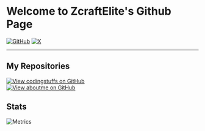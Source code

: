 # Welcome to ZcraftElite's Github Page
[![GitHub](https://img.shields.io/badge/GitHub-100000?style=for-the-badge&logo=github&logoColor=white)](https://github.com/zcraftelite9495)
[![X](https://img.shields.io/badge/X-000000?style=for-the-badge&logo=x&logoColor=white)](https://twitter.com/zcraftelite)
<hr/>

## My Repositories
[![View codingstuffs on GitHub](https://img.shields.io/github/stars/zcraftelite9495/codingstuffs?color=232323&label=codingstuffs&logo=github&labelColor=232323)](https://github.com/zcraftelite9495/codingstuffs) 
<br>
[![View aboutme on GitHub](https://img.shields.io/github/stars/zcraftelite9495/aboutme?color=232323&label=aboutme&logo=github&labelColor=232323)](https://github.com/zcraftelite9495/aboutme)
## Stats
![Metrics](https://metrics.lecoq.io/zcraftelite9495?template=classic&languages=1&activity=1&base=header%2C%20activity%2C%20community%2C%20repositories%2C%20metadata&base.indepth=false&base.hireable=false&base.skip=false&languages=false&languages.limit=8&languages.threshold=0%25&languages.other=false&languages.colors=github&languages.sections=most-used&languages.indepth=false&languages.analysis.timeout=15&languages.analysis.timeout.repositories=7.5&languages.categories=markup%2C%20programming&languages.recent.categories=markup%2C%20programming&languages.recent.load=300&languages.recent.days=14&activity=false&activity.limit=5&activity.load=300&activity.days=14&activity.visibility=all&activity.timestamps=false&activity.filter=all&config.timezone=America%2FNew_York)
